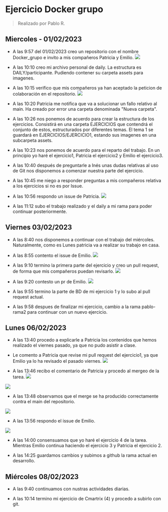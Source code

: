 # Ejercicio Docker grupo
> Realizado por Pablo R.

## Miercoles - 01/02/2023
- A las 9:57 del 01/02/2023 creo un repositorio con el nombre Docker_grupo e invito a mis compañeros Patricia y Emilio.
![](./assets/inicialice.PNG)

- A las 10:10 creo mi archivo personal de daily. La estructura es DAILY/participante. Pudiendo contener su carpeta assets para imagenes.

- A las 10:15 verifico que mis compañeros ya han aceptado la peticion de colaboración en el repositorio.
![](./assets/verifico-compis.PNG)

- A las  10:20 Patricia me notifica que va a solucionar un fallo relativo al main. Ha creado por error una carpeta denominada "Nueva carpeta".

- A las 10:26 nos ponemos de acuerdo para crear la estructura de los ejercicios. Consistirá en una carpeta EJERCICIOS que contendrá el conjunto de estos, estructurados por diferentes temas. El tema 1 se guardará en EJERCICIOS/EJERCICIO1, estando sus imagenes en una subcarpeta assets.

- A las 10:23 nos ponemos de acuerdo para el reparto del trabajo. En un principio yo haré el ejercicio1, Patricia el ejercicio2 y Emilio el ejercicio3.

- A las 10:40 después de preguntarle a Inés unas dudas relativas al uso de Git nos disponemos a comenzar nuestra parte del ejercicio.

- A las 10:45 me niego a responder preguntas a mis compañeros relativa a los ejercicios si no es por Issue.

- A las 10:56 respondo un issue de Patricia.
![](assets/dudapatri1.PNG)

- A las 11:12 subo el trabajo realizado y el daily a mi rama para poder continuar posteriormente.

## Viernes 03/02/2023
- A las 8:40 nos disponemos a continuar con el trabajo del miércoles. Naturalmente, como es Lunes patricia va a realizar su trabajo en casa.

- A las 8:55 contento el issue de Emilio.
![](./assets/issueemilio1.PNG)

- A las 9:10 termino la primera parte del ejercicio y creo un pull request, de forma que mis compañeros puedan revisarlo.
![](./assets/pr1.PNG)

- A las 9:20 contesto un pr de Emilio.
![](./assets/emilioadminer.PNG)

- A las 9:55 termino la parte de BD de mi ejercicio 1 y lo subo al pull request actual.

- A las 9:58 despues de finalizar mi ejercicio, cambio a la rama pablo-rama2 para continuar con un nuevo ejercicio.

## Lunes 06/02/2023
- A las 13:40 procedo a explicarle a Patricia los contenidos que hemos realizado el viernes pasado, ya que no pudo asistir a clase.

- Le comento a Patricia que revise mi pull request del ejercicio1, ya que Emilio ya lo ha revisado el pasado viernes.
![](./assets/prlunes.png)

- A las 13:46 recibo el comentario de Patricia y procedo al mergeo de la tarea.
![](./assets/prmiopatriaceptar.png)

![](./assets/mergemio.png)

- A las 13:48 observamos que el merge se ha producido correctamente contra el main del repositorio.

![](./assets/mergehechopablo1.png)

- A las 13:56 respondo el issue de Emilio.

![](./assets/emilioissue2.png)

- A las 14:00 consensuamos que yo haré el ejercicio 4 de la tarea. Mientras Emilio continua haciendo el ejercicio 3 y Patricia el ejercicio 2.

- A las 14:25 guardamos cambios y subimos a github la rama actual en desarrollo.

## Miércoles 08/02/2023

- A las 9:40 continuamos con nustras actividades diarias.

- A las 10:14 termino mi ejercicio de Cmartrix (4) y procedo a subirlo con git.